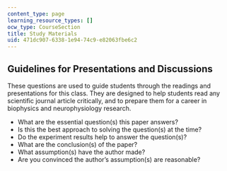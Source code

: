 ```yaml
---
content_type: page
learning_resource_types: []
ocw_type: CourseSection
title: Study Materials
uid: 471dc907-6338-1e94-74c9-e82063fbe6c2
---
```


Guidelines for Presentations and Discussions
--------------------------------------------

These questions are used to guide students through the readings and presentations for this class. They are designed to help students read any scientific journal article critically, and to prepare them for a career in biophysics and neurophysiology research.

*   What are the essential question(s) this paper answers?
*   Is this the best approach to solving the question(s) at the time?
*   Do the experiment results help to answer the question(s)?
*   What are the conclusion(s) of the paper?
*   What assumption(s) have the author made?
*   Are you convinced the author’s assumption(s) are reasonable?